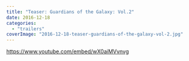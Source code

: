 ```yaml
---
title: "Teaser: Guardians of the Galaxy: Vol.2"
date: 2016-12-18
categories:
  - "trailers"
coverImage: "2016-12-18-teaser-guardians-of-the-galaxy-vol-2.jpg"
---
```


https://www.youtube.com/embed/wX0aiMVvnvg
